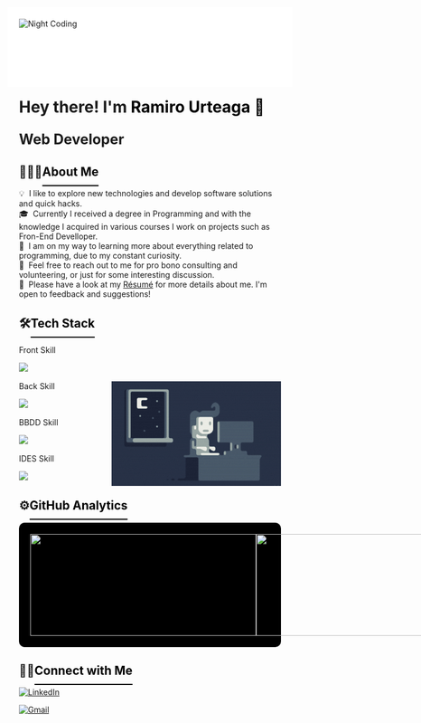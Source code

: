 <div style="background-color: white; padding: 20px; height: 100px;">
<div style="background-size: contain; background-position: center; background-repeat: no-repeat; width: 100%; height: 100px;">
  <img src="https://images.pexels.com/photos/2653362/pexels-photo-2653362.jpeg?auto=compress&cs=tinysrgb&w=1260&h=750&dpr=1" alt="Night Coding" width= "100%" height= "300px"/>
</div>

<h1><b>Hey there! I'm <span style='color:black'>Ramiro Urteaga 👋</span></b></h1>
<p style='font-size:25px'><b>Web Developer</b></p>

<!-- ## 👋 &nbsp;Hey there! I'm Ramiro -->

<h2>👨🏻‍💻<span style='color:black;text-decoration: underline;text-underline-offset: 1rem;'>About Me</span></h2>

💡 &nbsp;I like to explore new technologies and develop software solutions and quick hacks.\
🎓 &nbsp;Currently I received a degree in Programming and with the knowledge I acquired in various courses I work on projects such as Fron-End Develloper.\
🌱 &nbsp;I am on my way to learning more about everything related to programming, due to my constant curiosity.\
💬 &nbsp;Feel free to reach out to me for pro bono consulting and volunteering, or just for some interesting discussion.\
📄 &nbsp;Please have a look at my [Résumé](https://portafolio-chi-gilt.vercel.app) for more details about me. I'm open to feedback and suggestions!


<h2>🛠<span style='color:black;text-decoration: underline;text-underline-offset: 1rem;'>Tech Stack</span></h2>
<img alt="Night Coding" src="https://raw.githubusercontent.com/AVS1508/AVS1508/master/assets/Night-Coding.gif" align="right" style='margin-top:4rem'/>

<p align="center">
<p>Front Skill</p>
  <a href="">
    <img src="https://skillicons.dev/icons?i=html,css,js,react,nodejs,bootstrap,express,tailwind" />
  </a>
<p>Back Skill</p>
  <a href="">
    <img src="https://skillicons.dev/icons?i=python,java,dotnet,cs" />
  </a>
<p>BBDD Skill</p>
  <a href="">
    <img src="https://skillicons.dev/icons?i=mysql,mongodb" />
  </a>
<p>IDES Skill</p>
  <a href="">
    <img src="https://skillicons.dev/icons?i=visualstudio,vscode,eclipse,sublime" />
  </a>
</p>

<h2>⚙️<span style='color:black;text-decoration: underline;text-underline-offset: 1rem;'>GitHub Analytics</span></h2> 

<div style="background-color: #000; padding: 20px; border-radius: 10px;">
  <a href="https://github.com/RamiroUrt" style="display: flex; justify-content: space-between;">
    <img height="180em" src="https://github-readme-stats.vercel.app/api?username=RamiroUrt&show_icons=true&theme=dark&include_all_commits=true&count_private=true" width="400px"/>
    <img height="180em" src="https://github-readme-stats.vercel.app/api/top-langs/?username=RamiroUrt&theme=dark&layout=compact&langs_count=8" width="300px"/>
  </a>

</div>

<h2>🤝🏻<span style='color:black;text-decoration: underline;text-underline-offset: 1rem;'>Connect with Me</span></h2>

<p align="center">
<a href="https://www.linkedin.com/in/ramiro-urteaga-b32430242/">
  
![LinkedIn](https://img.shields.io/badge/linkedin-%230077B5.svg?style=for-the-badge&logo=linkedin&logoColor=white)
</a>

<a href="mailto:urteagaramiro33@gmail.com">

![Gmail](https://img.shields.io/badge/Gmail-D14836?style=for-the-badge&logo=gmail&logoColor=white)

</a>
</p>
</div>
    

